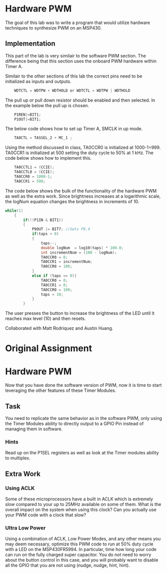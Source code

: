 # Hardware PWM

The goal of this lab was to write a program that would utilize hardware techniques to synthesize PWM on an MSP430.

## Implementation

This part of the lab is very similair to the software PWM section. The difference being that this section uses the onboard PWM hardware within Timer A. 

Similair to the other sections of this lab the correct pins need to be initialized as inputs and outputs. 

```c
	WDTCTL = WDTPW + WDTHOLD or WDTCTL = WDTPW | WDTHOLD
```
The pull up or pull down resistor should be enabled and then selected. In the example below the pull up is chosen.

```c
	P1REN|=BIT1;
	P1OUT|=BIT1; 
```

The below code shows how to set up Timer A, SMCLK in up mode.
```c
	TA0CTL = TASSEL_2 + MC_1 ;

```

Using the method discussed in class, TA0CCR0 is initialized at 1000-1=999. TA0CCR1 is initialized at 500 setting the duty cycle to 50% at 1 kHz. The code below shows how to implement this.
```c
	TA0CCTL1 = (CCIE);
	TA0CCTL0 = (CCIE);
	TA0CCR0 = 1000-1;                        
	TA0CCR1 = 500;                           

```
The code below shows the bulk of the functionality of the hardware PWM as well as the extra work. Since brightness increases at a logarithmic scale, the logNum equation changes the brightness in increments of 10.  
```c
while(1)
    {
        if(!(P1IN & BIT1))
        {
            P9OUT |= BIT7; //Sets P9.4
            if(taps > 0)
            {
                taps--;
                double logNum  = log10(taps) * 100.0;
                int incrementNum = (100 - logNum);
                TA0CCR0 = 0;
                TA0CCR1 = incrementNum;
                TA0CCR0 = 100;
            }
            else if (taps == 0){
                TA0CCR0 = 0;
                TA0CCR1 = 0;
                TA0CCR0 = 100;
                taps = 10;
            }
        }
```
The user presses the button to increase the brightness of the LED until it reaches max level (10) and then resets.

Collaborated with Matt Rodriquez and Austin Huang.

# Original Assignment
# Hardware PWM
Now that you have done the software version of PWM, now it is time to start leveraging the other features of these Timer Modules.

## Task
You need to replicate the same behavior as in the software PWM, only using the Timer Modules ability to directly output to a GPIO Pin instead of managing them in software. 

### Hints 
Read up on the P1SEL registers as well as look at the Timer modules ability to multiplex.

## Extra Work
### Using ACLK
Some of these microprocessors have a built in ACLK which is extremely slow compared to your up to 25MHz available on some of them. What is the overall impact on the system when using this clock? Can you actually use your PWM code with a clock that slow?

### Ultra Low Power
Using a combination of ACLK, Low Power Modes, and any other means you may deem necessary, optimize this PWM code to run at 50% duty cycle with a LED on the MSP430FR5994. In particular, time how long your code can run on the fully charged super capacitor. You do not need to worry about the button control in this case, and you will probably want to disable all the GPIO that you are not using (nudge, nudge, hint, hint).